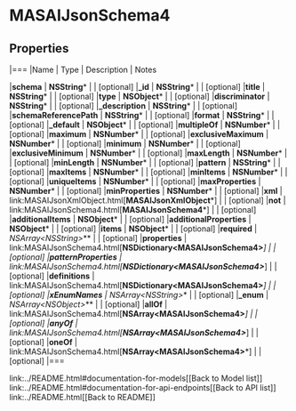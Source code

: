 # MASAIJsonSchema4

## Properties

|===
|Name | Type | Description | Notes

|**schema** | **NSString*** |  | [optional] 
|**_id** | **NSString*** |  | [optional] 
|**title** | **NSString*** |  | [optional] 
|**type** | **NSObject*** |  | [optional] 
|**discriminator** | **NSString*** |  | [optional] 
|**_description** | **NSString*** |  | [optional] 
|**schemaReferencePath** | **NSString*** |  | [optional] 
|**format** | **NSString*** |  | [optional] 
|**_default** | **NSObject*** |  | [optional] 
|**multipleOf** | **NSNumber*** |  | [optional] 
|**maximum** | **NSNumber*** |  | [optional] 
|**exclusiveMaximum** | **NSNumber*** |  | [optional] 
|**minimum** | **NSNumber*** |  | [optional] 
|**exclusiveMinimum** | **NSNumber*** |  | [optional] 
|**maxLength** | **NSNumber*** |  | [optional] 
|**minLength** | **NSNumber*** |  | [optional] 
|**pattern** | **NSString*** |  | [optional] 
|**maxItems** | **NSNumber*** |  | [optional] 
|**minItems** | **NSNumber*** |  | [optional] 
|**uniqueItems** | **NSNumber*** |  | [optional] 
|**maxProperties** | **NSNumber*** |  | [optional] 
|**minProperties** | **NSNumber*** |  | [optional] 
|**xml** | link:MASAIJsonXmlObject.html[**MASAIJsonXmlObject***] |  | [optional] 
|**not** | link:MASAIJsonSchema4.html[**MASAIJsonSchema4***] |  | [optional] 
|**additionalItems** | **NSObject*** |  | [optional] 
|**additionalProperties** | **NSObject*** |  | [optional] 
|**items** | **NSObject*** |  | [optional] 
|**required** | **NSArray&lt;NSString*&gt;*** |  | [optional] 
|**properties** | link:MASAIJsonSchema4.html[**NSDictionary&lt;MASAIJsonSchema4&gt;***] |  | [optional] 
|**patternProperties** | link:MASAIJsonSchema4.html[**NSDictionary&lt;MASAIJsonSchema4&gt;***] |  | [optional] 
|**definitions** | link:MASAIJsonSchema4.html[**NSDictionary&lt;MASAIJsonSchema4&gt;***] |  | [optional] 
|**xEnumNames** | **NSArray&lt;NSString*&gt;*** |  | [optional] 
|**_enum** | **NSArray&lt;NSObject*&gt;*** |  | [optional] 
|**allOf** | link:MASAIJsonSchema4.html[**NSArray&lt;MASAIJsonSchema4&gt;***] |  | [optional] 
|**anyOf** | link:MASAIJsonSchema4.html[**NSArray&lt;MASAIJsonSchema4&gt;***] |  | [optional] 
|**oneOf** | link:MASAIJsonSchema4.html[**NSArray&lt;MASAIJsonSchema4&gt;***] |  | [optional] 
|===

link:../README.html#documentation-for-models[[Back to Model list]] link:../README.html#documentation-for-api-endpoints[[Back to API list]] link:../README.html[[Back to README]]



